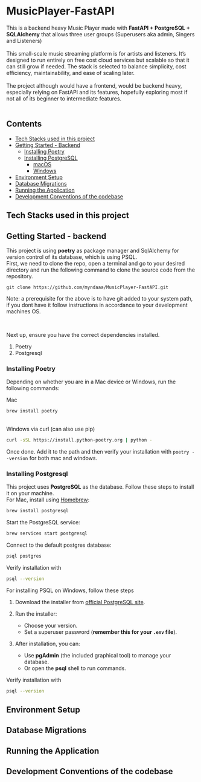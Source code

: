 # MusicPlayer-FastAPI
This is a backend heavy Music Player made with **FastAPI + PostgreSQL + SQLAlchemy** that allows three user groups (Superusers aka admin, Singers and Listeners) <br> <br>
This small-scale music streaming platform is for artists and listeners. It’s designed to run entirely on free cost cloud services but scalable so that it can still grow if needed. The stack is selected to balance simplicity, cost efficiency, maintainability, and ease of scaling later. <br> <br>
The project although would have a frontend, would be backend heavy, especially relying on FastAPI and its features, hopefully exploring most if not all of its beginner to intermediate features. <br> <br>


## Contents
- [Tech Stacks used in this project](#tech-stacks-used-in-this-project)
- [Getting Started - Backend](#getting-started---backend)
  - [Installing Poetry](#installing-poetry)
  - [Installing PostgreSQL](#installing-postgresql)
    - [macOS](#macos)
    - [Windows](#windows)
- [Environment Setup](#environment-setup)
- [Database Migrations](#database-migrations)
- [Running the Application](#running-the-application)
- [Development Conventions of the codebase](#development-conventions-of-the-codebase)

## Tech Stacks used in this project


## Getting Started - backend
This project is using **poetry** as package manager and SqlAlchemy for version control of its database, which is using PSQL. 
</br>
First, we need to clone the repo, open a terminal and go to your desired directory and run the following command to clone the source code from the repository.

```
git clone https://github.com/myndaaa/MusicPlayer-FastAPI.git
```

Note: a prerequisite for the above is to have git added to your system path, if you dont have it follow instructions in accordance to your development machines OS.

</br>

Next up, ensure you have the correct dependencies installed. 
1. Poetry
2. Postgresql

### Installing Poetry

Depending on whether you are in a Mac device or Windows, run the following commands: </br>

Mac

```bash
brew install poetry
```

</br>
Windows via curl (can also use pip)

```bash
curl -sSL https://install.python-poetry.org | python -
```
Once done. Add it to the path and then verify your installation with `poetry --version` for both mac and windows. </br>

### Installing Postgresql

This project uses **PostgreSQL** as the database. Follow these steps to install it on your machine. </br>
For Mac, install using [Homebrew](https://brew.sh/):

```bash
brew install postgresql
```
Start the PostgreSQL service:

```bash
brew services start postgresql

```
Connect to the default postgres database:

```bash
psql postgres
```

Verify installation with 
```bash
psql --version
```

For installing PSQL on Windows, follow these steps

1. Download the installer from [official PostgreSQL site](https://www.postgresql.org/download/windows/).

2. Run the installer:
   - Choose your version.
   - Set a superuser password (**remember this for your `.env` file**).

3. After installation, you can:
   - Use **pgAdmin** (the included graphical tool) to manage your database.
   - Or open the **psql** shell to run commands.

Verify installation with 

```bash
psql --version
```

## Environment Setup

## Database Migrations

## Running the Application

## Development Conventions of the codebase

